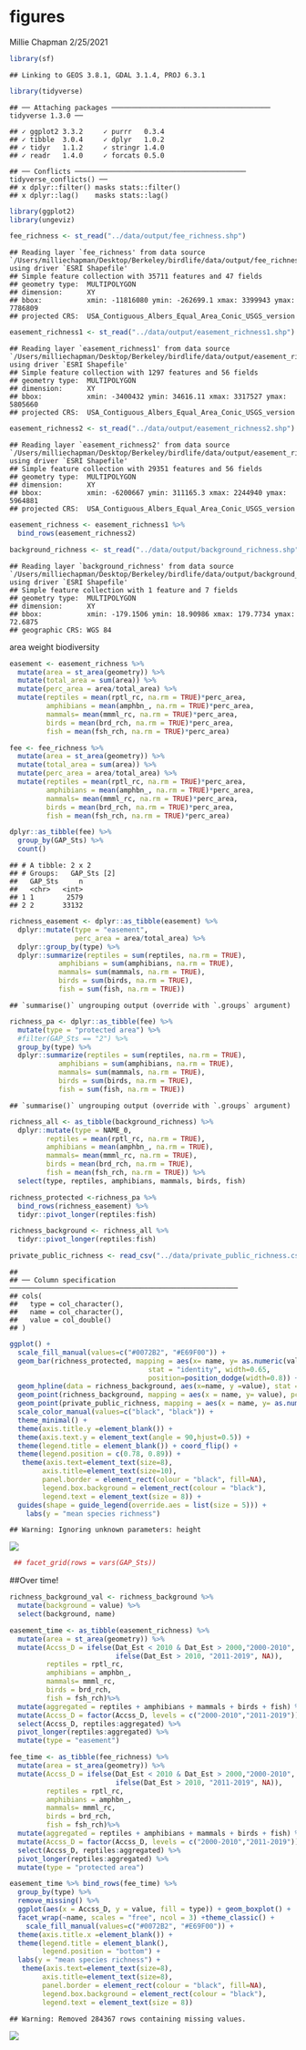 figures
================
Millie Chapman
2/25/2021

``` r
library(sf)
```

    ## Linking to GEOS 3.8.1, GDAL 3.1.4, PROJ 6.3.1

``` r
library(tidyverse)
```

    ## ── Attaching packages ─────────────────────────────────────── tidyverse 1.3.0 ──

    ## ✓ ggplot2 3.3.2     ✓ purrr   0.3.4
    ## ✓ tibble  3.0.4     ✓ dplyr   1.0.2
    ## ✓ tidyr   1.1.2     ✓ stringr 1.4.0
    ## ✓ readr   1.4.0     ✓ forcats 0.5.0

    ## ── Conflicts ────────────────────────────────────────── tidyverse_conflicts() ──
    ## x dplyr::filter() masks stats::filter()
    ## x dplyr::lag()    masks stats::lag()

``` r
library(ggplot2)
library(ungeviz)
```

``` r
fee_richness <- st_read("../data/output/fee_richness.shp")
```

    ## Reading layer `fee_richness' from data source `/Users/milliechapman/Desktop/Berkeley/birdlife/data/output/fee_richness.shp' using driver `ESRI Shapefile'
    ## Simple feature collection with 35711 features and 47 fields
    ## geometry type:  MULTIPOLYGON
    ## dimension:      XY
    ## bbox:           xmin: -11816080 ymin: -262699.1 xmax: 3399943 ymax: 7786809
    ## projected CRS:  USA_Contiguous_Albers_Equal_Area_Conic_USGS_version

``` r
easement_richness1 <- st_read("../data/output/easement_richness1.shp")
```

    ## Reading layer `easement_richness1' from data source `/Users/milliechapman/Desktop/Berkeley/birdlife/data/output/easement_richness1.shp' using driver `ESRI Shapefile'
    ## Simple feature collection with 1297 features and 56 fields
    ## geometry type:  MULTIPOLYGON
    ## dimension:      XY
    ## bbox:           xmin: -3400432 ymin: 34616.11 xmax: 3317527 ymax: 5805660
    ## projected CRS:  USA_Contiguous_Albers_Equal_Area_Conic_USGS_version

``` r
easement_richness2 <- st_read("../data/output/easement_richness2.shp")
```

    ## Reading layer `easement_richness2' from data source `/Users/milliechapman/Desktop/Berkeley/birdlife/data/output/easement_richness2.shp' using driver `ESRI Shapefile'
    ## Simple feature collection with 29351 features and 56 fields
    ## geometry type:  MULTIPOLYGON
    ## dimension:      XY
    ## bbox:           xmin: -6200667 ymin: 311165.3 xmax: 2244940 ymax: 5964881
    ## projected CRS:  USA_Contiguous_Albers_Equal_Area_Conic_USGS_version

``` r
easement_richness <- easement_richness1 %>%
  bind_rows(easement_richness2)
```

``` r
background_richness <- st_read("../data/output/background_richness.shp")
```

    ## Reading layer `background_richness' from data source `/Users/milliechapman/Desktop/Berkeley/birdlife/data/output/background_richness.shp' using driver `ESRI Shapefile'
    ## Simple feature collection with 1 feature and 7 fields
    ## geometry type:  MULTIPOLYGON
    ## dimension:      XY
    ## bbox:           xmin: -179.1506 ymin: 18.90986 xmax: 179.7734 ymax: 72.6875
    ## geographic CRS: WGS 84

area weight biodiversity

``` r
easement <- easement_richness %>%
  mutate(area = st_area(geometry)) %>%
  mutate(total_area = sum(area)) %>%
  mutate(perc_area = area/total_area) %>%
  mutate(reptiles = mean(rptl_rc, na.rm = TRUE)*perc_area,
         amphibians = mean(amphbn_, na.rm = TRUE)*perc_area,
         mammals= mean(mmml_rc, na.rm = TRUE)*perc_area,
         birds = mean(brd_rch, na.rm = TRUE)*perc_area,
         fish = mean(fsh_rch, na.rm = TRUE)*perc_area)

fee <- fee_richness %>%
  mutate(area = st_area(geometry)) %>%
  mutate(total_area = sum(area)) %>%
  mutate(perc_area = area/total_area) %>%
  mutate(reptiles = mean(rptl_rc, na.rm = TRUE)*perc_area,
         amphibians = mean(amphbn_, na.rm = TRUE)*perc_area,
         mammals= mean(mmml_rc, na.rm = TRUE)*perc_area,
         birds = mean(brd_rch, na.rm = TRUE)*perc_area,
         fish = mean(fsh_rch, na.rm = TRUE)*perc_area)
```

``` r
dplyr::as_tibble(fee) %>%
  group_by(GAP_Sts) %>%
  count()
```

    ## # A tibble: 2 x 2
    ## # Groups:   GAP_Sts [2]
    ##   GAP_Sts     n
    ##   <chr>   <int>
    ## 1 1        2579
    ## 2 2       33132

``` r
richness_easement <- dplyr::as_tibble(easement) %>%
  dplyr::mutate(type = "easement",
                perc_area = area/total_area) %>%
  dplyr::group_by(type) %>%
  dplyr::summarize(reptiles = sum(reptiles, na.rm = TRUE),
            amphibians = sum(amphibians, na.rm = TRUE),
            mammals= sum(mammals, na.rm = TRUE),
            birds = sum(birds, na.rm = TRUE),
            fish = sum(fish, na.rm = TRUE))
```

    ## `summarise()` ungrouping output (override with `.groups` argument)

``` r
richness_pa <- dplyr::as_tibble(fee) %>%
  mutate(type = "protected area") %>%
  #filter(GAP_Sts == "2") %>%
  group_by(type) %>%
  dplyr::summarize(reptiles = sum(reptiles, na.rm = TRUE),
            amphibians = sum(amphibians, na.rm = TRUE),
            mammals= sum(mammals, na.rm = TRUE),
            birds = sum(birds, na.rm = TRUE),
            fish = sum(fish, na.rm = TRUE))
```

    ## `summarise()` ungrouping output (override with `.groups` argument)

``` r
richness_all <- as_tibble(background_richness) %>%
  dplyr::mutate(type = NAME_0,
         reptiles = mean(rptl_rc, na.rm = TRUE),
         amphibians = mean(amphbn_, na.rm = TRUE),
         mammals= mean(mmml_rc, na.rm = TRUE),
         birds = mean(brd_rch, na.rm = TRUE),
         fish = mean(fsh_rch, na.rm = TRUE)) %>% 
  select(type, reptiles, amphibians, mammals, birds, fish)

richness_protected <-richness_pa %>%
  bind_rows(richness_easement) %>%
  tidyr::pivot_longer(reptiles:fish) 

richness_background <- richness_all %>%
  tidyr::pivot_longer(reptiles:fish)
```

``` r
private_public_richness <- read_csv("../data/private_public_richness.csv")
```

    ## 
    ## ── Column specification ────────────────────────────────────────────────────────
    ## cols(
    ##   type = col_character(),
    ##   name = col_character(),
    ##   value = col_double()
    ## )

``` r
ggplot() + 
  scale_fill_manual(values=c("#0072B2", "#E69F00")) +
  geom_bar(richness_protected, mapping = aes(x= name, y= as.numeric(value), fill = type),
                                  stat = "identity", width=0.65,
                                  position=position_dodge(width=0.8)) +
  geom_hpline(data = richness_background, aes(x=name, y =value), stat = "identity", height = 0.4, lwd = .9) +
  geom_point(richness_background, mapping = aes(x = name, y= value), pch = 19) +
  geom_point(private_public_richness, mapping = aes(x = name, y= as.numeric(value),  group = type), stat = "identity", position=position_dodge(width=0.8),  pch = 23, size = 2) +
  scale_color_manual(values=c("black", "black")) +
  theme_minimal() +
  theme(axis.title.y =element_blank()) +
  theme(axis.text.y = element_text(angle = 90,hjust=0.5)) +
  theme(legend.title = element_blank()) + coord_flip() +
  theme(legend.position = c(0.78, 0.89)) +
   theme(axis.text=element_text(size=8),
        axis.title=element_text(size=10),
        panel.border = element_rect(colour = "black", fill=NA),
        legend.box.background = element_rect(colour = "black"),
        legend.text = element_text(size = 8)) +
  guides(shape = guide_legend(override.aes = list(size = 5))) +
    labs(y = "mean species richness") 
```

    ## Warning: Ignoring unknown parameters: height

![](figures_files/figure-gfm/fig1b-1.png)<!-- -->

``` r
 ## facet_grid(rows = vars(GAP_Sts))
```

\#\#Over time\!

``` r
richness_background_val <- richness_background %>%
  mutate(background = value) %>%
  select(background, name) 

easement_time <- as_tibble(easement_richness) %>%
  mutate(area = st_area(geometry)) %>%
  mutate(Accss_D = ifelse(Dat_Est < 2010 & Dat_Est > 2000,"2000-2010", 
                          ifelse(Dat_Est > 2010, "2011-2019", NA)),
         reptiles = rptl_rc,
         amphibians = amphbn_,
         mammals= mmml_rc,
         birds = brd_rch,
         fish = fsh_rch)%>%
  mutate(aggregated = reptiles + amphibians + mammals + birds + fish) %>%
  mutate(Accss_D = factor(Accss_D, levels = c("2000-2010","2011-2019"))) %>%
  select(Accss_D, reptiles:aggregated) %>%
  pivot_longer(reptiles:aggregated) %>%
  mutate(type = "easement")

fee_time <- as_tibble(fee_richness) %>%
  mutate(area = st_area(geometry)) %>%
  mutate(Accss_D = ifelse(Dat_Est < 2010 & Dat_Est > 2000,"2000-2010", 
                          ifelse(Dat_Est > 2010, "2011-2019", NA)),
         reptiles = rptl_rc,
         amphibians = amphbn_,
         mammals= mmml_rc,
         birds = brd_rch,
         fish = fsh_rch)%>%
  mutate(aggregated = reptiles + amphibians + mammals + birds + fish) %>%
  mutate(Accss_D = factor(Accss_D, levels = c("2000-2010","2011-2019"))) %>%
  select(Accss_D, reptiles:aggregated) %>%
  pivot_longer(reptiles:aggregated) %>%
  mutate(type = "protected area")
```

``` r
easement_time %>% bind_rows(fee_time) %>%
  group_by(type) %>%
  remove_missing() %>%
  ggplot(aes(x = Accss_D, y = value, fill = type)) + geom_boxplot() +
  facet_wrap(~name, scales = "free", ncol = 3) +theme_classic() +
    scale_fill_manual(values=c("#0072B2", "#E69F00")) +
  theme(axis.title.x =element_blank()) +
  theme(legend.title = element_blank(),
        legend.position = "bottom") +
  labs(y = "mean species richness") +
   theme(axis.text=element_text(size=8),
        axis.title=element_text(size=8),
        panel.border = element_rect(colour = "black", fill=NA),
        legend.box.background = element_rect(colour = "black"),
        legend.text = element_text(size = 8))
```

    ## Warning: Removed 284367 rows containing missing values.

![](figures_files/figure-gfm/sr_time-1.png)<!-- -->
